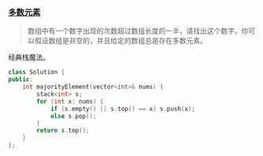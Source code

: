 ### [多数元素](https://leetcode-cn.com/problems/shu-zu-zhong-chu-xian-ci-shu-chao-guo-yi-ban-de-shu-zi-lcof/)

>  数组中有一个数字出现的次数超过数组长度的一半，请找出这个数字。你可以假设数组是非空的，并且给定的数组总是存在多数元素。

经典栈魔法。

```cpp
class Solution {
public:
    int majorityElement(vector<int>& nums) {
        stack<int> s;
        for (int x: nums) {
            if (s.empty() || s.top() == x) s.push(x);
            else s.pop();
        }
        return s.top();
    }
};
```

